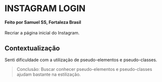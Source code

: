 
# INSTAGRAM LOGIN
#### Feito por Samuel SS, Fortaleza  Brasil

Recriar a página inicial do Instagram.
## Contextualização

Senti dificuldade com a utilização de pseudo-elementos e pseudo-classes.
>Conclusão: Buscar conhecer pseudo-elementos e pseudo-classes ajudam bastante na estilização.

